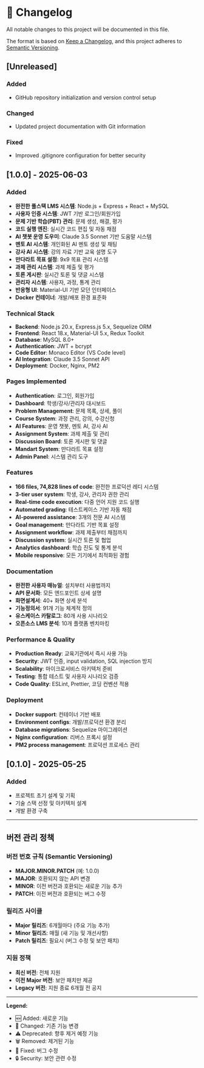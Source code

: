 # 📝 Changelog

All notable changes to this project will be documented in this file.

The format is based on [Keep a Changelog](https://keepachangelog.com/en/1.0.0/),
and this project adheres to [Semantic Versioning](https://semver.org/spec/v2.0.0.html).

## [Unreleased]

### Added
- GitHub repository initialization and version control setup

### Changed
- Updated project documentation with Git information

### Fixed
- Improved .gitignore configuration for better security

## [1.0.0] - 2025-06-03

### Added
- **완전한 풀스택 LMS 시스템**: Node.js + Express + React + MySQL
- **사용자 인증 시스템**: JWT 기반 로그인/회원가입
- **문제 기반 학습(PBT) 관리**: 문제 생성, 해결, 평가
- **코드 실행 엔진**: 실시간 코드 편집 및 자동 채점
- **AI 챗봇 운영 도우미**: Claude 3.5 Sonnet 기반 도움말 시스템
- **멘토 AI 시스템**: 개인화된 AI 멘토 생성 및 채팅
- **강사 AI 시스템**: 강의 자료 기반 교육 설명 도구
- **만다라트 목표 설정**: 9x9 목표 관리 시스템
- **과제 관리 시스템**: 과제 제출 및 평가
- **토론 게시판**: 실시간 토론 및 댓글 시스템
- **관리자 시스템**: 사용자, 과정, 통계 관리
- **반응형 UI**: Material-UI 기반 모던 인터페이스
- **Docker 컨테이너**: 개발/배포 환경 표준화

### Technical Stack
- **Backend**: Node.js 20.x, Express.js 5.x, Sequelize ORM
- **Frontend**: React 18.x, Material-UI 5.x, Redux Toolkit
- **Database**: MySQL 8.0+
- **Authentication**: JWT + bcrypt
- **Code Editor**: Monaco Editor (VS Code level)
- **AI Integration**: Claude 3.5 Sonnet API
- **Deployment**: Docker, Nginx, PM2

### Pages Implemented
- **Authentication**: 로그인, 회원가입
- **Dashboard**: 학생/강사/관리자 대시보드
- **Problem Management**: 문제 목록, 상세, 풀이
- **Course System**: 과정 관리, 강의, 수강신청
- **AI Features**: 운영 챗봇, 멘토 AI, 강사 AI
- **Assignment System**: 과제 제출 및 관리
- **Discussion Board**: 토론 게시판 및 댓글
- **Mandart System**: 만다라트 목표 설정
- **Admin Panel**: 시스템 관리 도구

### Features
- **166 files, 74,828 lines of code**: 완전한 프로덕션 레디 시스템
- **3-tier user system**: 학생, 강사, 관리자 권한 관리
- **Real-time code execution**: 다중 언어 지원 코드 실행
- **Automated grading**: 테스트케이스 기반 자동 채점
- **AI-powered assistance**: 3개의 전문 AI 시스템
- **Goal management**: 만다라트 기반 목표 설정
- **Assignment workflow**: 과제 제출부터 채점까지
- **Discussion system**: 실시간 토론 및 협업
- **Analytics dashboard**: 학습 진도 및 통계 분석
- **Mobile responsive**: 모든 기기에서 최적화된 경험

### Documentation
- **완전한 사용자 매뉴얼**: 설치부터 사용법까지
- **API 문서화**: 모든 엔드포인트 상세 설명
- **화면설계서**: 40+ 화면 상세 분석
- **기능정의서**: 91개 기능 체계적 정의
- **유스케이스 카탈로그**: 80개 사용 시나리오
- **오픈소스 LMS 분석**: 10개 플랫폼 벤치마킹

### Performance & Quality
- **Production Ready**: 교육기관에서 즉시 사용 가능
- **Security**: JWT 인증, input validation, SQL injection 방지
- **Scalability**: 마이크로서비스 아키텍처 준비
- **Testing**: 통합 테스트 및 사용자 시나리오 검증
- **Code Quality**: ESLint, Prettier, 코딩 컨벤션 적용

### Deployment
- **Docker support**: 컨테이너 기반 배포
- **Environment configs**: 개발/프로덕션 환경 분리
- **Database migrations**: Sequelize 마이그레이션
- **Nginx configuration**: 리버스 프록시 설정
- **PM2 process management**: 프로덕션 프로세스 관리

## [0.1.0] - 2025-05-25

### Added
- 프로젝트 초기 설계 및 기획
- 기술 스택 선정 및 아키텍처 설계
- 개발 환경 구축

---

## 버전 관리 정책

### 버전 번호 규칙 (Semantic Versioning)
- **MAJOR.MINOR.PATCH** (예: 1.0.0)
- **MAJOR**: 호환되지 않는 API 변경
- **MINOR**: 이전 버전과 호환되는 새로운 기능 추가
- **PATCH**: 이전 버전과 호환되는 버그 수정

### 릴리즈 사이클
- **Major 릴리즈**: 6개월마다 (주요 기능 추가)
- **Minor 릴리즈**: 매월 (새 기능 및 개선사항)
- **Patch 릴리즈**: 필요시 (버그 수정 및 보안 패치)

### 지원 정책
- **최신 버전**: 전체 지원
- **이전 Major 버전**: 보안 패치만 제공
- **Legacy 버전**: 지원 종료 6개월 전 공지

---

**Legend:**
- 🆕 Added: 새로운 기능
- 🔄 Changed: 기존 기능 변경
- ⚠️ Deprecated: 향후 제거 예정 기능
- 🗑️ Removed: 제거된 기능
- 🔧 Fixed: 버그 수정
- 🔒 Security: 보안 관련 수정
